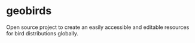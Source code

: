# geobirds
Open source project to create an easily accessible and editable resources for bird distributions globally.
